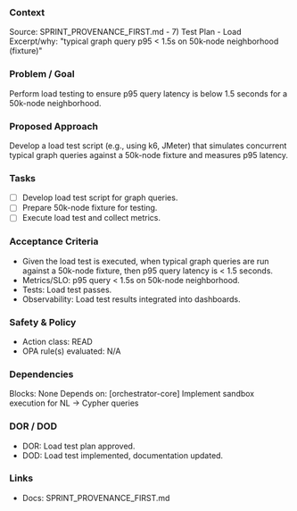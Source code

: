### Context

Source: SPRINT_PROVENANCE_FIRST.md - 7) Test Plan - Load
Excerpt/why: "typical graph query p95 < 1.5s on 50k‑node neighborhood (fixture)"

### Problem / Goal

Perform load testing to ensure p95 query latency is below 1.5 seconds for a 50k-node neighborhood.

### Proposed Approach

Develop a load test script (e.g., using k6, JMeter) that simulates concurrent typical graph queries against a 50k-node fixture and measures p95 latency.

### Tasks

- [ ] Develop load test script for graph queries.
- [ ] Prepare 50k-node fixture for testing.
- [ ] Execute load test and collect metrics.

### Acceptance Criteria

- Given the load test is executed, when typical graph queries are run against a 50k-node fixture, then p95 query latency is < 1.5 seconds.
- Metrics/SLO: p95 query < 1.5s on 50k-node neighborhood.
- Tests: Load test passes.
- Observability: Load test results integrated into dashboards.

### Safety & Policy

- Action class: READ
- OPA rule(s) evaluated: N/A

### Dependencies

Blocks: None
Depends on: [orchestrator-core] Implement sandbox execution for NL → Cypher queries

### DOR / DOD

- DOR: Load test plan approved.
- DOD: Load test implemented, documentation updated.

### Links

- Docs: SPRINT_PROVENANCE_FIRST.md
